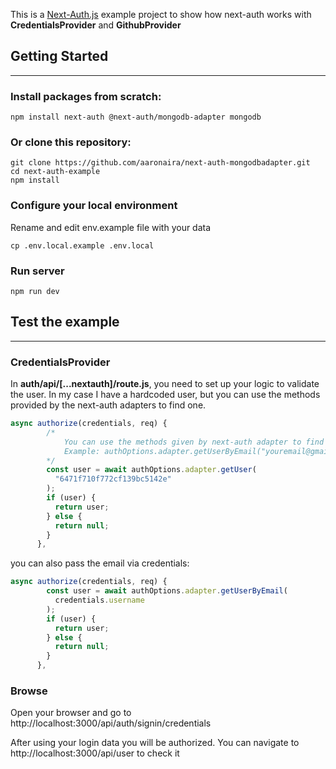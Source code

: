 This is a [Next-Auth.js](https://next-auth.js.org/) example project to show how next-auth works with **CredentialsProvider** and **GithubProvider**

## Getting Started

---

### Install packages from scratch:

```
npm install next-auth @next-auth/mongodb-adapter mongodb
```

### Or clone this repository:

```
git clone https://github.com/aaronaira/next-auth-mongodbadapter.git
cd next-auth-example
npm install
```

### Configure your local environment

Rename and edit env.example file with your data

```
cp .env.local.example .env.local
```

### Run server

```
npm run dev
```

## Test the example

---

### CredentialsProvider

In **auth/api/[...nextauth]/route.js**, you need to set up your logic to validate the user. In my case I have a hardcoded user, but you can use the methods provided by the next-auth adapters to find one.

```javascript
async authorize(credentials, req) {
        /*
            You can use the methods given by next-auth adapter to find your user:
            Example: authOptions.adapter.getUserByEmail("youremail@gmail.com)
        */
        const user = await authOptions.adapter.getUser(
          "6471f710f772cf139bc5142e"
        );
        if (user) {
          return user;
        } else {
          return null;
        }
      },
```

you can also pass the email via credentials:

```javascript
async authorize(credentials, req) {
        const user = await authOptions.adapter.getUserByEmail(
          credentials.username
        );
        if (user) {
          return user;
        } else {
          return null;
        }
      },
```

### Browse

Open your browser and go to http://localhost:3000/api/auth/signin/credentials

After using your login data you will be authorized. You can navigate to http://localhost:3000/api/user to check it
